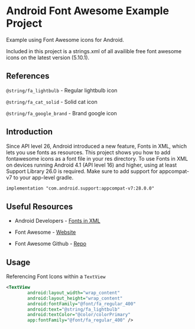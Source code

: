 # Android Font Awesome Example Project
Example using Font Awesome icons for Android. 

Included in this project is a strings.xml of all availible free font awesome icons on the latest version (5.10.1).

## References
`@string/fa_lightbulb` - Regular lightbulb icon

`@string/fa_cat_solid` - Solid cat icon

`@string/fa_google_brand` - Brand google icon

## Introduction
Since API level 26, Android introduced a new feature, Fonts in XML, which lets you use fonts as resources. This project shows you how to add fontawesome icons as a font file in your res directory. To use Fonts in XML on devices running Android 4.1 (API level 16) and higher, using at least Support Library 26.0 is required. Make sure to add support for appcompat-v7 to your app-level gradle.

```xml
implementation "com.android.support:appcompat-v7:28.0.0"
```

## Useful Resources
* Android Developers - [Fonts in XML](https://developer.android.com/guide/topics/ui/look-and-feel/fonts-in-xml)

* Font Awesome - [Website](https://fontawesome.com/)

* Font Awesome Github - [Repo](https://github.com/FortAwesome/Font-Awesome)


## Usage
Referencing Font Icons within a `TextView`
```xml
<TextView
        android:layout_width="wrap_content"
        android:layout_height="wrap_content"
        android:fontFamily="@font/fa_regular_400"
        android:text="@string/fa_lightbulb"
        android:textColor="@color/colorPrimary"
        app:fontFamily="@font/fa_regular_400" />
```
